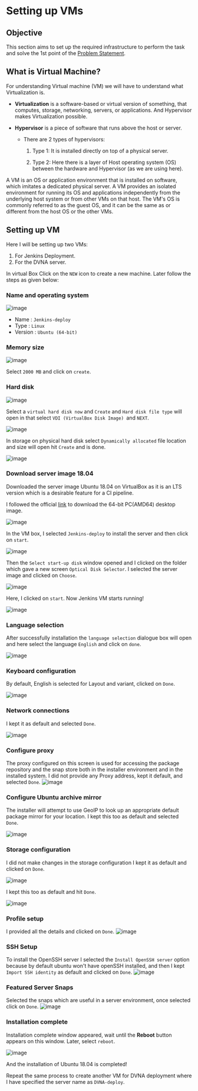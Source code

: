 # Setting up VMs

## Objective

This section aims to set up the required infrastructure to perform the task and solve the 1st point of the [Problem Statement](https://devsecops-report.netlify.app/problem-statements/).

## What is Virtual Machine?
For understanding Virtual machine (VM) we will have to understand what Virtualization is. 

- **Virtualization** is a software-based or virtual version of something, that computes, storage, networking, servers, or applications. And Hypervisor makes Virtualization possible. 

- **Hypervisor** is a piece of software that runs above the host or server. 

    - There are 2 types of hypervisors: 

        1. Type 1: It is installed directly on top of a physical server. 

        2. Type 2: Here there is a layer of Host operating system (OS) between the hardware and Hypervisor (as we are using here). 

A VM is an OS or application environment that is installed on software, which imitates a dedicated physical server. A VM provides an isolated environment for running its OS and applications independently from the underlying host system or from other VMs on that host. The VM's OS is commonly referred to as the guest OS, and it can be the same as or different from the host OS or the other VMs. 
   
## Setting up VM
Here I will be setting up two VMs:

1. For Jenkins Deployment.
2. For the DVNA server.

In virtual Box Click on the `NEW` icon to create a new machine. Later follow the steps as given below:

### Name and operating system 

![image](/pictures/os.png)

- Name : `Jenkins-deploy`
- Type : `Linux`
- Version : `Ubuntu (64-bit)`
### Memory size 

![image](/pictures/2.png) 

Select `2000 MB` and click on `create`.

### Hard disk 

![image](/pictures/3.png) 

Select a `virtual hard disk now` and `Create` and `Hard disk file type` will open in that select `VDI (VirtualBox Disk Image) `and `NEXT`. 

![image](/pictures/js.png) 

In storage on physical hard disk select `Dynamically allocated` file location and size will open hit `Create` and is done. 

![image](/pictures/2021-06-29_19-41.png) 

### Download server image 18.04 

Downloaded the server image Ubuntu 18.04 on VirtualBox as it is an LTS version which is a desirable feature for a CI pipeline.  

I followed the official [link](https://releases.ubuntu.com/18.04/) to download the 64-bit PC(AMD64) desktop image.  

![image](/pictures/desktop.png) 

In the VM box, I selected `Jenkins-deploy` to install the server and then click on `start`.

![image](/pictures/mark.png) 

Then the `Select start-up disk` window opened and I clicked on the folder which gave a new screen `Optical Disk Selector`. I selected the server image and clicked on `Choose`.

![image](/pictures/optical.png) 

Here, I clicked on `start`. Now Jenkins VM starts running! 

![image](/pictures/8.png) 

### Language selection 

After successfully installation the `language selection`  dialogue box will open and here select the language `English` and click on `done`.

![image](/pictures/9.png) 

### Keyboard configuration 

By default, English is selected for Layout and variant, clicked on  `Done`. 

![image](/pictures/10.png) 

### Network connections 

I kept it as default and selected `Done`. 

![image](/pictures/11.png) 

### Configure proxy  
The proxy configured on this screen is used for accessing the package repository and the snap store both in the installer environment and in the installed system. I did not provide any Proxy address, kept it default, and selected `Done`.
![image](/pictures/12.png) 

### Configure Ubuntu archive mirror 
The installer will attempt to use GeoIP to look up an appropriate default package mirror for your location. I kept this too as default and selected `Done`.

![image](/pictures/13.png) 

### Storage configuration 

I did not make changes in the storage configuration I kept it as default and clicked on `Done`. 

![image](/pictures/14.png) 


I kept this too as default and hit `Done`. 


![image](/pictures/15.png) 

### Profile setup 
I provided all the details and clicked on `Done`. 
![image](/pictures/17.png) 

### SSH Setup 
To install the OpenSSH server I selected the `Install OpenSSH server` option because by default ubuntu won't have openSSH installed, and then I kept `Import SSH identity` as default and clicked on `Done`. 
![image](/pictures/18.png) 

### Featured Server Snaps 
Selected the snaps which are useful in a server environment, once selected click on `Done`.
![image](/pictures/19.png)   

### Installation complete 

Installation complete window appeared, wait until the **Reboot** button appears on this window. Later, select `reboot`. 

![image](/pictures/21.png) 

And the installation of Ubuntu 18.04 is completed! 

Repeat the same process to create another VM for DVNA deployment where I have specified the server name as `DVNA-deploy`. 

 
 
 

 